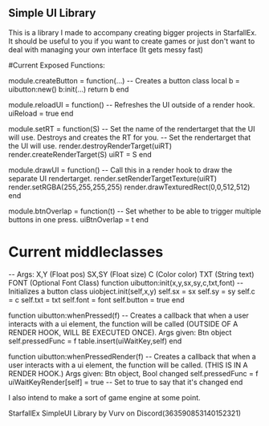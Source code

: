 ## Simple UI Library

This is a library I made to accompany creating bigger projects in StarfallEx.
It should be useful to you if you want to create games or just don't want to deal with
managing your own interface (It gets messy fast)

#Current Exposed Functions:

module.createButton = function(...) -- Creates a button class
    local b = uibutton:new()
    b:init(...)
    return b
end

module.reloadUI = function() -- Refreshes the UI outside of a render hook.
    uiReload = true
end

module.setRT = function(S) -- Set the name of the rendertarget that the UI will use. Destroys and creates the RT for you.
    -- Set the rendertarget that the UI will use.
    render.destroyRenderTarget(uiRT)
    render.createRenderTarget(S)
    uiRT = S
end

module.drawUI = function() -- Call this in a render hook to draw the separate UI rendertarget.
    render.setRenderTargetTexture(uiRT)
    render.setRGBA(255,255,255,255)
    render.drawTexturedRect(0,0,512,512)
end

module.btnOverlap = function(t) -- Set whether to be able to trigger multiple buttons in one press.
    uiBtnOverlap = t
end

# Current middleclasses
-- Args: X,Y (Float pos) SX,SY (Float size) C (Color color) TXT (String text) FONT (Optional Font Class)
function uibutton:init(x,y,sx,sy,c,txt,font) -- Initializes a button class
    uiobject.init(self,x,y)
    self.sx = sx self.sy = sy
    self.c = c self.txt = txt
    self.font = font self.button = true
end

function uibutton:whenPressed(f) -- Creates a callback that when a user interacts with a ui element, the function will be called (OUTSIDE OF A RENDER HOOK, WILL BE EXECUTED ONCE). Args given: Btn object
    self.pressedFunc = f
    table.insert(uiWaitKey,self)
end

function uibutton:whenPressedRender(f) -- Creates a callback that when a user interacts with a ui element, the function will be called. (THIS IS IN A RENDER HOOK.) Args given: Btn object, Bool changed
    self.pressedFunc = f
    uiWaitKeyRender[self] = true -- Set to true to say that it's changed
end

I also intend to make a sort of game engine at some point.

StarfallEx SimpleUI Library by Vurv on Discord(363590853140152321)